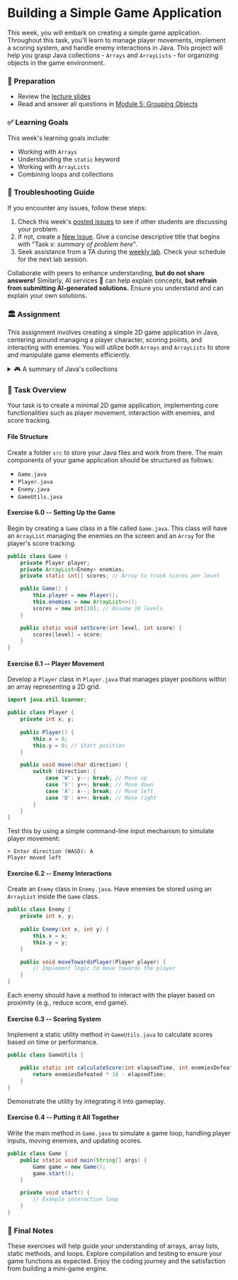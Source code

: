# Building a Simple Game Application

This week, you will embark on creating a simple game application. Throughout this task, you'll learn to manage player movements, implement a scoring system, and handle enemy interactions in Java. This project will help you grasp Java collections - `Arrays` and `ArrayLists` - for organizing objects in the game environment.

### 📝 Preparation

- Review the [lecture slides](https://docs.google.com/presentation/d/1qIjQ10Dy7RW00wit0Ud5vX_012pH_1chOcuvpkt03cg/edit#slide=id.p)
- Read and answer all questions in [Module 5: Grouping Objects](https://qbl.sys.kth.se/sections/dd1337_programming/container/grouping_objects)

### ✅ Learning Goals

This week's learning goals include:

* Working with `Arrays`
* Understanding the `static` keyword
* Working with `ArrayLists`
* Combining loops and collections

### 🚨 Troubleshooting Guide

If you encounter any issues, follow these steps:

1. Check this week's [posted issues](https://gits-15.sys.kth.se/inda-24/help/issues) to see if other students are discussing your problem.
2. If not, create a [New Issue](https://gits-15.sys.kth.se/inda-24/help/issues/new). Give a concise descriptive title that begins with "Task *x*: *summary of problem here*".
3. Seek assistance from a TA during the [weekly lab](https://queue.csc.kth.se/Queue/INDA). Check your schedule for the next lab session.

Collaborate with peers to enhance understanding, **but do not share answers!** Similarly, AI services 🤖 can help explain concepts, **but refrain from submitting AI-generated solutions.** Ensure you understand and can explain your own solutions.

### 🏛 Assignment

This assignment involves creating a simple 2D game application in Java, centering around managing a player character, scoring points, and interacting with enemies. You will utilize both `Arrays` and `ArrayLists` to store and manipulate game elements efficiently.

<details>
<summary> 🎮 A summary of Java's collections </summary>

#### Arrays in Java

Arrays in Java are static in size and can store a specific number of elements of a single type. When working with arrays, remember that Java arrays are zero-indexed.

```java
int[] scores = new int[10]; // Array to store 10 scores
scores[0] = 100;            // Set the first score
```

```java
// Looping through arrays
for (int i = 0; i < scores.length; i++) {
    System.out.println("Score: " + scores[i]);
}
```

Arrays are a powerful but fixed-size structure for storing sequence data.

#### ArrayLists in Java

ArrayLists in Java are dynamic arrays and allow elements to be added and removed as needed. They can grow as required.

```java
import java.util.ArrayList;

ArrayList<String> playerActions = new ArrayList<>();
playerActions.add("Run");
playerActions.add("Jump");

// There can be duplicates
for (String action : playerActions) {
    System.out.println("Player Action: " + action);
}
```

The advantage of `ArrayList` is their dynamic resizing, which makes them highly suitable for scenarios where the number of elements is not known upfront.

#### Static Keyword

The `static` keyword in Java signifies that a particular field or method is associated with the class rather than any individual object. It allows you to define methods or variables that are shared across all instances of a class.

```java
public class GameUtils {
    public static int calculateScore(int level, int baseScore) {
        return baseScore * level;
    }
}

// Usage without creating an instance
int newScore = GameUtils.calculateScore(3, 100);
```

></details>

### 🎯 Task Overview

Your task is to create a minimal 2D game application, implementing core functionalities such as player movement, interaction with enemies, and score tracking.

#### File Structure

Create a folder `src` to store your Java files and work from there. The main components of your game application should be structured as follows:
- `Game.java`
- `Player.java`
- `Enemy.java`
- `GameUtils.java`

#### Exercise 6.0 -- Setting Up the Game

Begin by creating a `Game` class in a file called `Game.java`. This class will have an `ArrayList` managing the enemies on the screen and an `Array` for the player's score tracking.

```java
public class Game {
    private Player player;
    private ArrayList<Enemy> enemies;
    private static int[] scores; // Array to track scores per level

    public Game() {
        this.player = new Player();
        this.enemies = new ArrayList<>();
        scores = new int[10]; // Assume 10 levels
    }

    public static void setScore(int level, int score) {
        scores[level] = score;
    }
}
```

#### Exercise 6.1 -- Player Movement

Develop a `Player` class in `Player.java` that manages player positions within an array representing a 2D grid.

```java
import java.util.Scanner;

public class Player {
    private int x, y;
    
    public Player() {
        this.x = 0;
        this.y = 0; // Start position
    }

    public void move(char direction) {
        switch (direction) {
            case 'W': y--; break; // Move up
            case 'S': y++; break; // Move down
            case 'A': x--; break; // Move left
            case 'D': x++; break; // Move right
        }
    }
}
```

Test this by using a simple command-line input mechanism to simulate player movement:

```shell
> Enter direction (WASD): A
Player moved left
```

#### Exercise 6.2 -- Enemy Interactions

Create an `Enemy` class in `Enemy.java`. Have enemies be stored using an `ArrayList` inside the `Game` class.

```java
public class Enemy {
    private int x, y;
    
    public Enemy(int x, int y) {
        this.x = x;
        this.y = y;
    }

    public void moveTowardsPlayer(Player player) {
        // Implement logic to move towards the player
    }
}
```

Each enemy should have a method to interact with the player based on proximity (e.g., reduce score, end game).

#### Exercise 6.3 -- Scoring System

Implement a static utility method in `GameUtils.java` to calculate scores based on time or performance.

```java
public class GameUtils {

    public static int calculateScore(int elapsedTime, int enemiesDefeated) {
        return enemiesDefeated * 10 - elapsedTime;
    }
}
```
Demonstrate the utility by integrating it into gameplay.

#### Exercise 6.4 -- Putting it All Together

Write the main method in `Game.java` to simulate a game loop, handling player inputs, moving enemies, and updating scores.

```java
public class Game {
    public static void main(String[] args) {
        Game game = new Game();
        game.start();
    }

    private void start() {
        // Example interaction loop
    }
}
```

### 📝 Final Notes

These exercises will help guide your understanding of arrays, array lists, static methods, and loops. Explore compilation and testing to ensure your game functions as expected. Enjoy the coding journey and the satisfaction from building a mini-game engine.